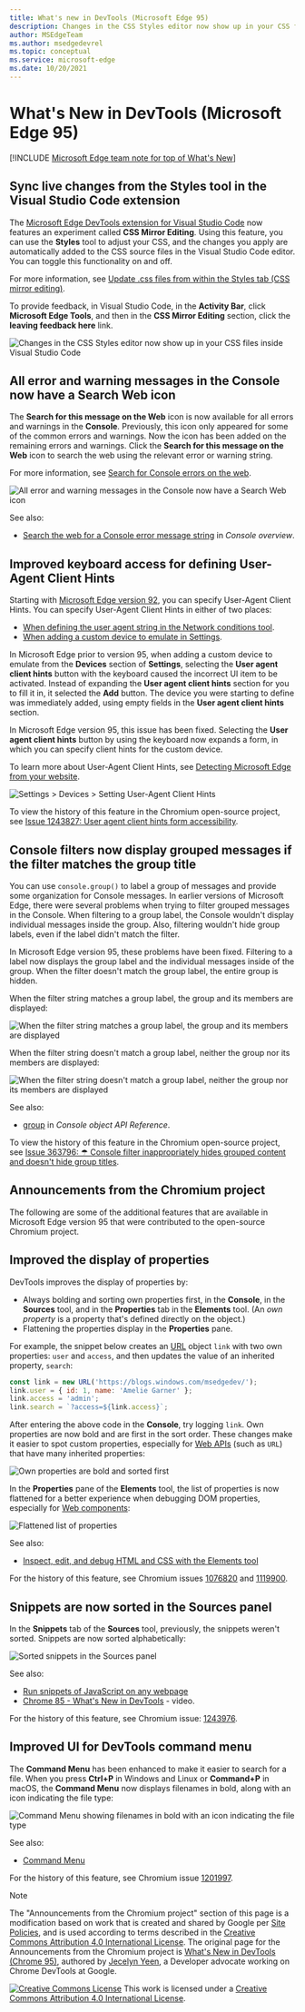 ```yaml
---
title: What's new in DevTools (Microsoft Edge 95)
description: Changes in the CSS Styles editor now show up in your CSS files inside Visual Studio Code.  All console errors and warnings now have a Search Web icon.  Improved keyboard access for defining User-Agent Client Hints.  Improved filtering for grouped messages in the Console.
author: MSEdgeTeam
ms.author: msedgedevrel
ms.topic: conceptual
ms.service: microsoft-edge
ms.date: 10/20/2021
---
```

# What's New in DevTools (Microsoft Edge 95)

[!INCLUDE [Microsoft Edge team note for top of What's New](../../includes/edge-whats-new-note.md)]


<!-- ====================================================================== -->
## Sync live changes from the Styles tool in the Visual Studio Code extension

<!-- Title: CSS Mirror Editing in Visual Studio Code -->
<!-- Subtitle: Changes in the CSS Styles editor now show up in your CSS files inside Visual Studio Code. -->

The [Microsoft Edge DevTools extension for Visual Studio Code](https://marketplace.visualstudio.com/items?itemName=ms-edgedevtools.vscode-edge-devtools) now features an experiment called **CSS Mirror Editing**.  Using this feature, you can use the **Styles** tool to adjust your CSS, and the changes you apply are automatically added to the CSS source files in the Visual Studio Code editor.  You can toggle this functionality on and off.

For more information, see [Update .css files from within the Styles tab (CSS mirror editing)](../../../../visual-studio-code/microsoft-edge-devtools-extension/css-mirror-editing-styles-tab.md).

To provide feedback, in Visual Studio Code, in the **Activity Bar**, click **Microsoft Edge Tools**, and then in the **CSS Mirror Editing** section, click the **leaving feedback here** link.

![Changes in the CSS Styles editor now show up in your CSS files inside Visual Studio Code](./devtools-images/css-mirror-editing-button.png)


<!-- ====================================================================== -->
## All error and warning messages in the Console now have a Search Web icon

<!-- Title: All console errors and warnings now have a Search Web icon -->
<!-- Subtitle: You can now search for any of your console errors and warnings right from DevTools. -->

The **Search for this message on the Web** icon is now available for all errors and warnings in the **Console**.  Previously, this icon only appeared for some of the common errors and warnings.  Now the icon has been added on the remaining errors and warnings.  Click the **Search for this message on the Web** icon to search the web using the relevant error or warning string.

For more information, see [Search for Console errors on the web](../09/devtools.md#search-for-console-errors-on-the-web).
<!-- todo: cover in regular doc -->

![All error and warning messages in the Console now have a Search Web icon](./devtools-images/console-message-search-web-button.png)

See also:
* [Search the web for a Console error message string](../../../console/index.md#search-the-web-for-a-console-error-message-string) in _Console overview_.


<!-- ====================================================================== -->
## Improved keyboard access for defining User-Agent Client Hints

<!-- Title: Improved keyboard access when navigating to User agent client hints in Settings -->
<!-- Subtitle: When adding a custom device to emulate in DevTools, you can now expand the User agent client hints section more easily. -->

Starting with [Microsoft Edge version 92](../05/devtools.md#user-agent-client-hints-for-devices-in-the-network-conditions-tab), you can specify User-Agent Client Hints.  You can specify User-Agent Client Hints in either of two places:

*  [When defining the user agent string in the Network conditions tool](../../../device-mode/override-user-agent.md).
*  [When adding a custom device to emulate in Settings](../../../device-mode/index.md#add-a-custom-mobile-device).

In Microsoft Edge prior to version 95, when adding a custom device to emulate from the **Devices** section of **Settings**, selecting the **User agent client hints** button with the keyboard caused the incorrect UI item to be activated.  Instead of expanding the **User agent client hints** section for you to fill it in, it selected the **Add** button.  The device you were starting to define was immediately added, using empty fields in the **User agent client hints** section.

In Microsoft Edge version 95, this issue has been fixed.  Selecting the **User agent client hints** button by using the keyboard now expands a form, in which you can specify client hints for the custom device.

To learn more about User-Agent Client Hints, see [Detecting Microsoft Edge from your website](../../../../web-platform/user-agent-guidance.md#user-agent-client-hints).

![Settings > Devices > Setting User-Agent Client Hints](./devtools-images/keyboard-define-ua-client-hints.png)

To view the history of this feature in the Chromium open-source project, see [Issue 1243827: User agent client hints form accessibility](https://bugs.chromium.org/p/chromium/issues/detail?id=1243827).


<!-- ====================================================================== -->
## Console filters now display grouped messages if the filter matches the group title

<!-- Title: Improved filtering for grouped messages in the Console -->
<!-- Subtitle: Filters in the Console is now more intuitive, displaying grouped messages only when the filter matches the group label. -->

You can use `console.group()` to label a group of messages and provide some organization for Console messages.  In earlier versions of Microsoft Edge, there were several problems when trying to filter grouped messages in the Console.  When filtering to a group label, the Console wouldn't display individual messages inside the group.  Also, filtering wouldn't hide group labels, even if the label didn't match the filter.

In Microsoft Edge version 95, these problems have been fixed.  Filtering to a label now displays the group label and the individual messages inside of the group.  When the filter doesn't match the group label, the entire group is hidden.

When the filter string matches a group label, the group and its members are displayed:

![When the filter string matches a group label, the group and its members are displayed](./devtools-images/filter-matches-group-label.png)

When the filter string doesn't match a group label, neither the group nor its members are displayed:

![When the filter string doesn't match a group label, neither the group nor its members are displayed](./devtools-images/filter-matches-group-label-asdf.png)

See also:
* [group](../../../../devtools-guide-chromium/console/api.md#group) in _Console object API Reference_.

To view the history of this feature in the Chromium open-source project, see [Issue 363796: ☂ Console filter inappropriately hides grouped content and doesn't hide group titles](https://bugs.chromium.org/p/chromium/issues/detail?id=363796).


<!-- ====================================================================== -->
## Announcements from the Chromium project

The following are some of the additional features that are available in Microsoft Edge version 95 that were contributed to the open-source Chromium project.


<!-- ====================================================================== -->
## Improved the display of properties

<!-- Chromium What's New entry: [Improved the display of properties](https://developer.chrome.com/blog/new-in-devtools-95/#properties) at _What's New in DevTools (Chrome 95)_. -->

DevTools improves the display of properties by:
*  Always bolding and sorting own properties first, in the **Console**, in the **Sources** tool, and in the **Properties** tab in the **Elements** tool.  (An _own property_ is a property that's defined directly on the object.)
*  Flattening the properties display in the **Properties** pane.

For example, the snippet below creates an [URL](https://developer.mozilla.org/docs/Web/API/URL) object `link` with two own properties: `user` and `access`, and then updates the value of an inherited property, `search`:

```javascript
const link = new URL('https://blogs.windows.com/msedgedev/');
link.user = { id: 1, name: 'Amelie Garner' };
link.access = 'admin';
link.search = `?access=${link.access}`;
```

After entering the above code in the **Console**, try logging `link`.  Own properties are now bold and are first in the sort order.  These changes make it easier to spot custom properties, especially for [Web APIs](https://developer.mozilla.org/docs/Web/API) (such as `URL`) that have many inherited properties:

![Own properties are bold and sorted first](./devtools-images/improved-display-properties.png)

In the **Properties** pane of the **Elements** tool, the list of properties is now flattened for a better experience when debugging DOM properties, especially for [Web components](https://www.webcomponents.org/introduction):

![Flattened list of properties](./devtools-images/flattened-list-of-properties.png)

See also:
* [Inspect, edit, and debug HTML and CSS with the Elements tool](../../../elements-tool/elements-tool.md)
<!-- todo: link to an Elements > Properties ui doc'n?  try FTS repo **Properties** - not really found -->

For the history of this feature, see Chromium issues [1076820](https://crbug.com/1076820) and [1119900](https://crbug.com/1119900).


<!-- ====================================================================== -->
## Snippets are now sorted in the Sources panel

<!-- Chromium What's New entry: [Sort snippets in the Sources panel](https://developer.chrome.com/blog/new-in-devtools-95/#snippets) at _What's New in DevTools (Chrome 95)_. -->

In the **Snippets** tab of the **Sources** tool, previously, the snippets weren't sorted.  Snippets are now sorted alphabetically:

![Sorted snippets in the Sources panel](./devtools-images/snippets-sorted-alphbetically.png)

See also:
* [Run snippets of JavaScript on any webpage](../../../javascript/snippets.md)
* [Chrome 85 - What's New in DevTools](https://youtu.be/NOal2gTzftI?t=176) - video.

For the history of this feature, see Chromium issue: [1243976](https://crbug.com/1243976).


<!-- ====================================================================== -->
## Improved UI for DevTools command menu

<!-- Chromium What's New entry: [Improved UI for DevTools command menu](https://developer.chrome.com/blog/new-in-devtools-95/#command-menu) at _What's New in DevTools (Chrome 95)_. -->

The **Command Menu** has been enhanced to make it easier to search for a file.  When you press **Ctrl+P** in Windows and Linux or **Command+P** in macOS, the **Command Menu** now displays filenames in bold, along with an icon indicating the file type:

![Command Menu showing filenames in bold with an icon indicating the file type](./devtools-images/command-menu-filenames-bold-icons.png)

See also:
* [Command Menu](../../../command-menu/index.md)

For the history of this feature, see Chromium issue [1201997](https://crbug.com/1201997). 


<!-- ====================================================================== -->
> [!NOTE]
> The "Announcements from the Chromium project" section of this page is a modification based on work that is created and shared by Google per [Site Policies](https://developers.google.com/terms/site-policies), and is used according to terms described in the [Creative Commons Attribution 4.0 International License](https://creativecommons.org/licenses/by/4.0).  The original page for the Announcements from the Chromium project is [What's New in DevTools (Chrome 95)](https://developer.chrome.com/blog/new-in-devtools-95), authored by [Jecelyn Yeen](https://developers.google.com/web/resources/contributors#jecelynyeen), a Developer advocate working on Chrome DevTools at Google.

[![Creative Commons License](../../../../media/cc-logo/88x31.png)](https://creativecommons.org/licenses/by/4.0)
This work is licensed under a [Creative Commons Attribution 4.0 International License](https://creativecommons.org/licenses/by/4.0).
